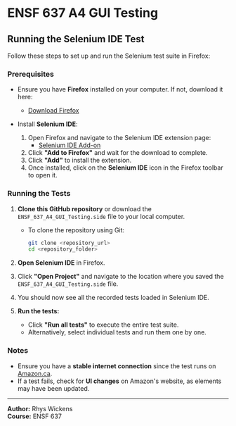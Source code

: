 # ENSF 637 A4 GUI Testing

## Running the Selenium IDE Test

Follow these steps to set up and run the Selenium test suite in Firefox:

### Prerequisites
- Ensure you have **Firefox** installed on your computer. If not, download it here:
  - [Download Firefox](http://www.mozilla.org/en-US/firefox/new)

- Install **Selenium IDE**:
  1. Open Firefox and navigate to the Selenium IDE extension page:
     - [Selenium IDE Add-on](https://addons.mozilla.org/en-US/firefox/addon/selenium-ide/)
  2. Click **"Add to Firefox"** and wait for the download to complete.
  3. Click **"Add"** to install the extension.
  4. Once installed, click on the **Selenium IDE** icon in the Firefox toolbar to open it.

### Running the Tests
1. **Clone this GitHub repository** or download the `ENSF_637_A4_GUI_Testing.side` file to your local computer.
   
   - To clone the repository using Git:
     ```sh
     git clone <repository_url>
     cd <repository_folder>
     ```

2. **Open Selenium IDE** in Firefox.

3. Click **"Open Project"** and navigate to the location where you saved the `ENSF_637_A4_GUI_Testing.side` file.

4. You should now see all the recorded tests loaded in Selenium IDE.

5. **Run the tests:**
   - Click **"Run all tests"** to execute the entire test suite.
   - Alternatively, select individual tests and run them one by one.

### Notes
- Ensure you have a **stable internet connection** since the test runs on [Amazon.ca](https://www.amazon.ca/).
- If a test fails, check for **UI changes** on Amazon's website, as elements may have been updated.

---
**Author:** Rhys Wickens  
**Course:** ENSF 637  


